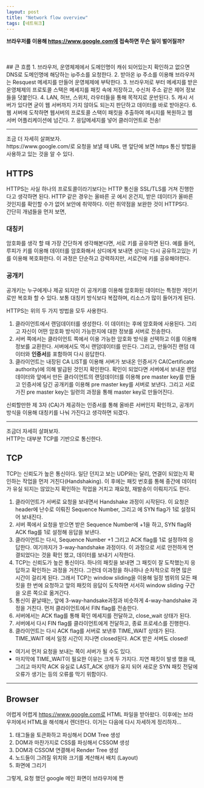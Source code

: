 ```yaml
---
layout: post
title: "Network flow overview"
tags: [네트워크]
---
```

<strong>브라우저를 이용해 https://www.google.com에 접속하면 무슨 일이 벌어질까?</strong>

<br/>
<br/>
## 큰 흐름
1. 브라우저, 운영체제에서 도메인명이 캐쉬 되어있는지 확인하고 없으면 DNS로 도메인명에 해당하는 ip주소를 요청한다.
2. 받아온 ip 주소를 이용해 브라우저는 Resquest 메세지를 만들어 운영체제에 부탁한다.
3. 브라우저로 부터 메세지를 받은 운영체제의 프로토콜 스택은 메세지를 패킷 속에 저장하고, 수신처 주소 같은 제어 정보들을 덧붙인다.
4. LAN, 허브, 스위치, 라우터들을 통해 목적지로 운반된다.
5. 캐시 서버가 있다면 굳이 웹 서버까지 가지 않아도 되는지 판단하고 데이터를 바로 받아온다.
6. 웹 서버에 도착하면 웹서버의 프로토콜 스택이 패킷을 추출하여 메시지를 복원하고 웹 서버 어플리케이션에 넘긴다.
7. 응답메세지를 넣어 클러이언트로 전송!

<hr>
조금 더 자세히 살펴보자.<br/>
https://www.google.com/로 요청을 보낼 때 URL 맨 앞단에 보면 https 통신 방법을 사용하고 있는 것을 알 수 있다.

## HTTPS
HTTPS는 사실 하나의 프로토콜이라기보다는 HTTP 통신을 SSL/TLS를 거쳐 진행한다고 생각하면 된다. HTTP 같은 경우는 올바른 곳 에서 온건지, 받은 데이터가 올바른 것인지를 확인할 수가 없어 보안에 취약하다. 이런 취약점을 보완한 것이 HTTPS다.<br/>
간단히 개념들을 먼저 보면,
### 대칭키
암호화를 생각 할 때 가장 간단하게 생각해본다면, 서로 키를 공유하면 된다. 예를 들어, 루피가 키를 이용해 데이터를 암호화해서 상디에게 보내면 상디는 다시 공유하고있는 키를 이용해 복호화한다. 이 과정은 단순하고 강력하지만, 서로간에 키를 공유해야한다.
### 공개키
공개키는 누구에게나 제공 되지만 이 공개키를 이용해 암호화된 데이터는 특정한 개인키로만 복호화 할 수 있다. 보통 대칭키 방식보다 복잡하며, 리소스가 많이 들어가게 된다.

HTTPS는 위의 두 가지 방법을 모두 사용한다.
1.  클라이언트에서 랜덤데이터를 생성한다. 이 데이터는 후에 암호화에 사용된다. 그리고 자신이 어떤 암호화 방식이 가능한지에 대한 정보를 서버로 전송한다.
2. 서버 쪽에서는 클라이언트 쪽에서 이용 가능한 암호화 방식을 선택하고 이를 이용해 정보를 교환한다. 서버에서도 역시 랜덤데이터를 만든다. 그리고, 만들어진 랜덤 데이터와 <strong>인증서</strong>를 포함하여 다시 응답한다.
3. 클라이언트는 내장된 CA LIST를 이용해 서버가 보내온 인증서가 CA(Certificate authority)에 의해 발급된 것인지 확인한다. 확인이 되었다면 서버에서 보내온 랜덤데이터와 앞에서 만든 클라이언트의 랜덤데이터를 이용해 pre master key를 만들고 인증서에 담긴 공개키를 이용해 pre master key를 서버로 보낸다. 그리고 서로 가진 pre master key는 일련의 과정을 통해 master key로 만들어진다.

신뢰할만한 제 3자 (CA)가 제공하는 인증서를 통해 올바른 서버인지 확인하고, 공개키 방식을 이용해 대칭키를 나눠 가진다고 생각하면 되겠다.

<hr>
조금더 자세히 살펴보자.<br/>
HTTP는 대부분 TCP를 기반으로 통신한다.

## TCP
TCP는 신뢰도가 높은 통신이다. 일단 던지고 보는 UDP와는 달리, 연결이 되었는지 확인하는 작업을 먼저 거친다(Handshaking). 이 후에는 패킷 번호를 통해 중간에 데이터가 유실 되지는 않았는지 확인하는 작업을 거치고 재요청, 재발송이 이뤄지기도 한다.

1. 클라이언트가 서버로 요청을 보내면서 Handshake 과정이 시작된다. 이 요청은 header에 난수로 이뤄진 Sequence Number, 그리고 에 SYN flag가 1로 설정되어 보내진다.
2. 서버 쪽에서 요청을 받으면 받은 Sequence Number에 +1을 하고, SYN flag와 ACK flag를 1로 설정해 응답을 보낸다.
3. 클라이언트는 다시, Sequence Number +1 그리고 ACK flag를 1로 설정하여 응답한다. 여기까지가 3-way-handshake 과정이다. 이 과정으로 서로 안전하게 연결되었다는 것을 확인 했고, 데이터를 보내기 시작한다.
4. TCP는 신뢰도가 높은 통신이다. 하나의 패킷을 보내면 그 패킷이 잘 도착했는지 응답하고 확인하는 과정을 거친다. 그런데 이과정을 하나하나 순차적으로 하면 많은 시간이 걸리게 된다. 그래서 TCP는 window sliding을 이용해 일정 범위의 모든 패킷을 한 번에 요청하고 앞의 패킷의 응답이 도착하면 서서히 window sliding 구간을 오른 쪽으로 옮겨간다.
5. 통신이 끝날때는, 앞에 3-way-handsake과정과 비슷하게 4-way-handshake 과정을 거친다. 먼저 클라이언트에서 FIN flag를 전송한다.
6. 서버에서는 ACK flag를 통해 확인 메세지를 전달하고, close_wait 상태가 된다.
7. 서버에서 다시 FIN flag를 클라이언트에게 전달하고, 종료 프로세스를 진행한다.
8. 클라이언트는 다시 ACK flag를 서버로 보낸후 TIME_WAIT 상태가 된다. TIME_WAIT 에서 일정 시간이 지나면 closed된다. ACK 받은 서버도 closed!

+ 여기서 먼저 요청을 보내는 쪽이 서버가 될 수도 있다.
+ 마지막에 TIME_WAIT이 필요한 이유는 크게 두 가지다. 지연 패킷이 발생 했을 때, 그리고 마지막 ACK 유실로 LAST_ACK  상태가 유지 되어 새로운 SYN 패킷 전달에 오류가 생기는 등의 오류를 막기 위함이다.

<hr>

## Browser
어렵게 어렵게 https://www.google.com로 HTML 파일을 받아왔다. 이후에는 브라우저에서 HTML을 해석해서 렌더한다. 이거는 다음에 다시 자세하게 정리하자...

1. 태그들을 토큰화하고 파싱해서 DOM Tree 생성
2. DOM과 마찬가지로 CSS를 파싱해서 CSSOM 생성
3. DOM과 CSSOM 연결해서 Render Tree 생성
4. 노드들이 그려질 위치와 크기를 계산해서 배치 (Layout)
5. 화면에 그리기


그렇게, 요청 했던 google 메인 화면이 브라우저에 짠

